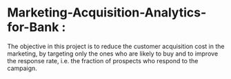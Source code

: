 # Marketing-Acquisition-Analytics-for-Bank :
The objective in this project is to reduce the customer acquisition cost in the marketing, by targeting only the ones who are likely to buy and to improve the response rate, i.e. the fraction of prospects who respond to the campaign.
